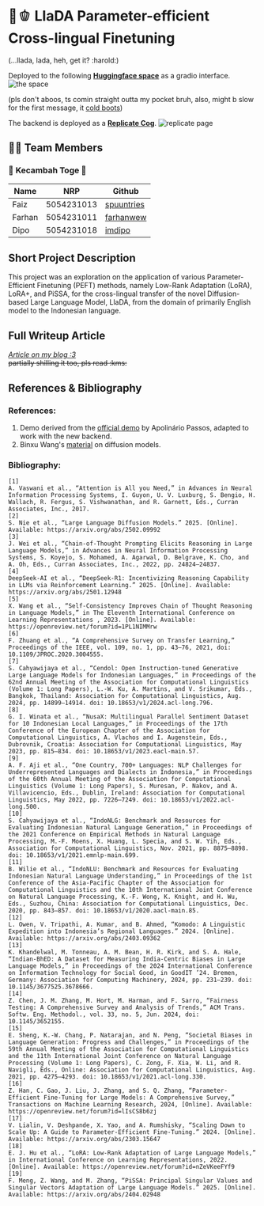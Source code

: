 # 🦙🫑 **LlaDA Parameter-efficient Cross-lingual Finetuning**

(...llada, lada, heh, get it? :harold:)

Deployed to the following [**Huggingface space**](https://spuun-llada-8b-kcv.hf.space/) as a gradio interface.  
![the space](https://files.catbox.moe/sayh5d.png)

(pls don't aboos, ts comin straight outta my pocket bruh, also, might b slow for the first message, it [cold boots](https://replicate.com/docs/reference/how-does-replicate-work#cold-boots))

The backend is deployed as a [**Replicate Cog**](https://replicate.com/spuuntries/llada-8b-kcv).
![replicate page](https://files.catbox.moe/cg7yov.png)

## 👯‍♀️ **Team Members**

### 🌿 **Kecambah Toge** 🌱

| Name   | NRP        | Github                                      |
| ------ | ---------- | ------------------------------------------- |
| Faiz   | 5054231013 | [spuuntries](https://github.com/spuuntries) |
| Farhan | 5054231011 | [farhanwew](https://github.com/farhanwew)   |
| Dipo   | 5054231018 | [imdipo](https://github.com/imdipo)         |

## **Short Project Description**

This project was an exploration on the application of various Parameter-Efficient Finetuning (PEFT) methods, namely Low-Rank Adaptation (LoRA), LoRA+, and PiSSA, for the cross-lingual transfer of the novel Diffusion-based Large Language Model, LlaDA, from the domain of primarily English model to the Indonesian language.

## **Full Writeup Article**

[_Article on my blog :3_](https://www.spuun.art/blog/llada-peft/lada-en)  
~~partially shilling it too, pls read :kms:~~

## **References & Bibliography**

### References:

1. Demo derived from the [official demo](https://huggingface.co/spaces/multimodalart/LLaDA) by Apolinário Passos, adapted to work with the new backend.
2. Binxu Wang's [material](https://scholar.harvard.edu/binxuw/classes/machine-learning-scratch/materials/foundation-diffusion-generative-models) on diffusion models.

### Bibliography:

```
[1]
A. Vaswani et al., “Attention is All you Need,” in Advances in Neural Information Processing Systems, I. Guyon, U. V. Luxburg, S. Bengio, H. Wallach, R. Fergus, S. Vishwanathan, and R. Garnett, Eds., Curran Associates, Inc., 2017.
[2]
S. Nie et al., “Large Language Diffusion Models.” 2025. [Online]. Available: https://arxiv.org/abs/2502.09992
[3]
J. Wei et al., “Chain-of-Thought Prompting Elicits Reasoning in Large Language Models,” in Advances in Neural Information Processing Systems, S. Koyejo, S. Mohamed, A. Agarwal, D. Belgrave, K. Cho, and A. Oh, Eds., Curran Associates, Inc., 2022, pp. 24824–24837.
[4]
DeepSeek-AI et al., “DeepSeek-R1: Incentivizing Reasoning Capability in LLMs via Reinforcement Learning.” 2025. [Online]. Available: https://arxiv.org/abs/2501.12948
[5]
X. Wang et al., “Self-Consistency Improves Chain of Thought Reasoning in Language Models,” in The Eleventh International Conference on Learning Representations , 2023. [Online]. Available: https://openreview.net/forum?id=1PL1NIMMrw
[6]
F. Zhuang et al., “A Comprehensive Survey on Transfer Learning,” Proceedings of the IEEE, vol. 109, no. 1, pp. 43–76, 2021, doi: 10.1109/JPROC.2020.3004555.
[7]
S. Cahyawijaya et al., “Cendol: Open Instruction-tuned Generative Large Language Models for Indonesian Languages,” in Proceedings of the 62nd Annual Meeting of the Association for Computational Linguistics (Volume 1: Long Papers), L.-W. Ku, A. Martins, and V. Srikumar, Eds., Bangkok, Thailand: Association for Computational Linguistics, Aug. 2024, pp. 14899–14914. doi: 10.18653/v1/2024.acl-long.796.
[8]
G. I. Winata et al., “NusaX: Multilingual Parallel Sentiment Dataset for 10 Indonesian Local Languages,” in Proceedings of the 17th Conference of the European Chapter of the Association for Computational Linguistics, A. Vlachos and I. Augenstein, Eds., Dubrovnik, Croatia: Association for Computational Linguistics, May 2023, pp. 815–834. doi: 10.18653/v1/2023.eacl-main.57.
[9]
A. F. Aji et al., “One Country, 700+ Languages: NLP Challenges for Underrepresented Languages and Dialects in Indonesia,” in Proceedings of the 60th Annual Meeting of the Association for Computational Linguistics (Volume 1: Long Papers), S. Muresan, P. Nakov, and A. Villavicencio, Eds., Dublin, Ireland: Association for Computational Linguistics, May 2022, pp. 7226–7249. doi: 10.18653/v1/2022.acl-long.500.
[10]
S. Cahyawijaya et al., “IndoNLG: Benchmark and Resources for Evaluating Indonesian Natural Language Generation,” in Proceedings of the 2021 Conference on Empirical Methods in Natural Language Processing, M.-F. Moens, X. Huang, L. Specia, and S. W. Yih, Eds., Association for Computational Linguistics, Nov. 2021, pp. 8875–8898. doi: 10.18653/v1/2021.emnlp-main.699.
[11]
B. Wilie et al., “IndoNLU: Benchmark and Resources for Evaluating Indonesian Natural Language Understanding,” in Proceedings of the 1st Conference of the Asia-Pacific Chapter of the Association for Computational Linguistics and the 10th International Joint Conference on Natural Language Processing, K.-F. Wong, K. Knight, and H. Wu, Eds., Suzhou, China: Association for Computational Linguistics, Dec. 2020, pp. 843–857. doi: 10.18653/v1/2020.aacl-main.85.
[12]
L. Owen, V. Tripathi, A. Kumar, and B. Ahmed, “Komodo: A Linguistic Expedition into Indonesia’s Regional Languages.” 2024. [Online]. Available: https://arxiv.org/abs/2403.09362
[13]
K. Khandelwal, M. Tonneau, A. M. Bean, H. R. Kirk, and S. A. Hale, “Indian-BhED: A Dataset for Measuring India-Centric Biases in Large Language Models,” in Proceedings of the 2024 International Conference on Information Technology for Social Good, in GoodIT ’24. Bremen, Germany: Association for Computing Machinery, 2024, pp. 231–239. doi: 10.1145/3677525.3678666.
[14]
Z. Chen, J. M. Zhang, M. Hort, M. Harman, and F. Sarro, “Fairness Testing: A Comprehensive Survey and Analysis of Trends,” ACM Trans. Softw. Eng. Methodol., vol. 33, no. 5, Jun. 2024, doi: 10.1145/3652155.
[15]
E. Sheng, K.-W. Chang, P. Natarajan, and N. Peng, “Societal Biases in Language Generation: Progress and Challenges,” in Proceedings of the 59th Annual Meeting of the Association for Computational Linguistics and the 11th International Joint Conference on Natural Language Processing (Volume 1: Long Papers), C. Zong, F. Xia, W. Li, and R. Navigli, Eds., Online: Association for Computational Linguistics, Aug. 2021, pp. 4275–4293. doi: 10.18653/v1/2021.acl-long.330.
[16]
Z. Han, C. Gao, J. Liu, J. Zhang, and S. Q. Zhang, “Parameter-Efficient Fine-Tuning for Large Models: A Comprehensive Survey,” Transactions on Machine Learning Research, 2024, [Online]. Available: https://openreview.net/forum?id=lIsCS8b6zj
[17]
V. Lialin, V. Deshpande, X. Yao, and A. Rumshisky, “Scaling Down to Scale Up: A Guide to Parameter-Efficient Fine-Tuning.” 2024. [Online]. Available: https://arxiv.org/abs/2303.15647
[18]
E. J. Hu et al., “LoRA: Low-Rank Adaptation of Large Language Models,” in International Conference on Learning Representations, 2022. [Online]. Available: https://openreview.net/forum?id=nZeVKeeFYf9
[19]
F. Meng, Z. Wang, and M. Zhang, “PiSSA: Principal Singular Values and Singular Vectors Adaptation of Large Language Models.” 2025. [Online]. Available: https://arxiv.org/abs/2404.02948
```
